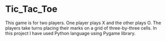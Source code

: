 # Tic_Tac_Toe
This game is for two players. One player plays X and the other plays O. The players take turns placing their marks on a grid of three-by-three cells. In this project I have used Python language using Pygame library.
